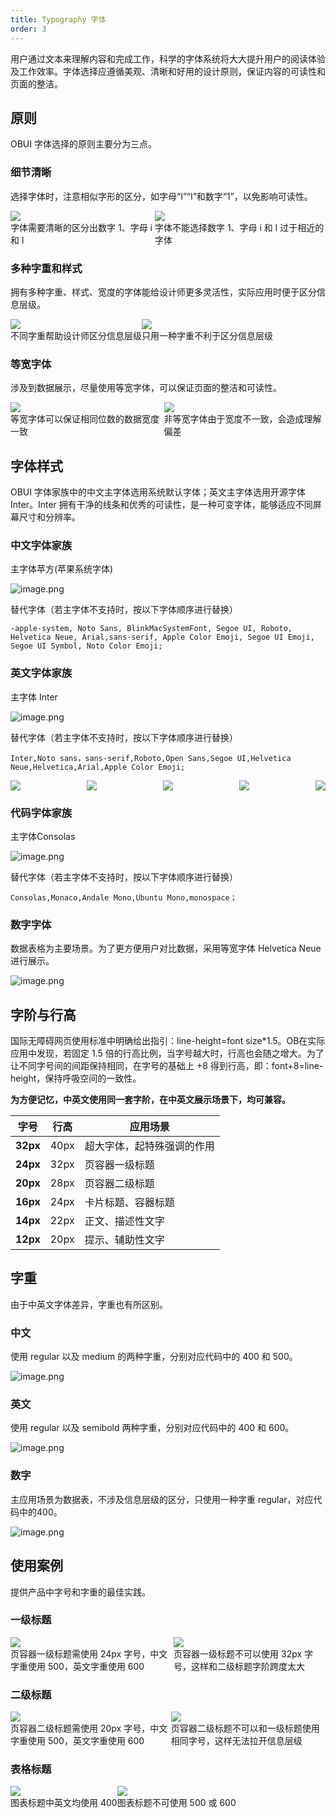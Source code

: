 ```yaml
---
title: Typography 字体
order: 3
---
```


用户通过文本来理解内容和完成工作，科学的字体系统将大大提升用户的阅读体验及工作效率。字体选择应遵循美观、清晰和好用的设计原则，保证内容的可读性和页面的整洁。

## 原则

OBUI 字体选择的原则主要分为三点。

### 细节清晰

选择字体时，注意相似字形的区分，如字母“I”“l”和数字“1”，以免影响可读性。

<div style="display: flex">
  <div>
    <img src="https://mdn.alipayobjects.com/oceanbase_design/afts/img/TuH5SJIWFR8AAAAAAAAAAAAADv3-AQBr/original" />
    <div class="image-description">字体需要清晰的区分出数字 1、字母 i 和 l</div>
  </div>
  <div>
    <img src="https://mdn.alipayobjects.com/oceanbase_design/afts/img/aQMRRLiM60AAAAAAAAAAAAAADv3-AQBr/original" />
    <div class="image-description">字体不能选择数字 1、字母 i 和 l 过于相近的字体</div>
  </div>
</div>

### 多种字重和样式

拥有多种字重、样式、宽度的字体能给设计师更多灵活性，实际应用时便于区分信息层级。

<div style="display: flex">
  <div>
    <img src="https://mdn.alipayobjects.com/oceanbase_design/afts/img/nhdBQp6uk5UAAAAAAAAAAAAADv3-AQBr/original" />
    <div class="image-description">不同字重帮助设计师区分信息层级</div>
  </div>
  <div>
    <img src="https://mdn.alipayobjects.com/oceanbase_design/afts/img/-wKESKe1oDIAAAAAAAAAAAAADv3-AQBr/original" />
    <div class="image-description">只用一种字重不利于区分信息层级</div>
  </div>
</div>

### 等宽字体

涉及到数据展示，尽量使用等宽字体，可以保证页面的整洁和可读性。

<div style="display: flex">
  <div>
    <img src="https://mdn.alipayobjects.com/oceanbase_design/afts/img/77uUQpRYq7AAAAAAAAAAAAAADv3-AQBr/original" />
    <div class="image-description">等宽字体可以保证相同位数的数据宽度一致</div>
  </div>
  <div>
    <img src="https://mdn.alipayobjects.com/oceanbase_design/afts/img/27lEQqKoI6oAAAAAAAAAAAAADv3-AQBr/original" />
    <div class="image-description">非等宽字体由于宽度不一致，会造成理解偏差</div>
  </div>
</div>

## 字体样式

OBUI 字体家族中的中文主字体选用系统默认字体；英文主字体选用开源字体 Inter。Inter 拥有干净的线条和优秀的可读性，是一种可变字体，能够适应不同屏幕尺寸和分辨率。

### 中文字体家族

主字体苹方(苹果系统字体)

![image.png](https://mdn.alipayobjects.com/oceanbase_design/afts/img/ED-FSbpA5-8AAAAAAAAAAAAADv3-AQBr/original)

替代字体（若主字体不支持时，按以下字体顺序进行替换）

    -apple-system, Noto Sans, BlinkMacSystemFont, Segoe UI, Roboto, Helvetica Neue, Arial,sans-serif, Apple Color Emoji, Segoe UI Emoji, Segoe UI Symbol, Noto Color Emoji;

### 英文字体家族

主字体 Inter

![image.png](https://mdn.alipayobjects.com/oceanbase_design/afts/img/Nv0eS7ayZM8AAAAAAAAAAAAADv3-AQBr/original)

替代字体（若主字体不支持时，按以下字体顺序进行替换）

    Inter,Noto sans，sans-serif,Roboto,Open Sans,Segoe UI,Helvetica Neue,Helvetica,Arial,Apple Color Emoji;

<div style="display: flex; justify-content: space-between">
  <div>
    <img src="https://mdn.alipayobjects.com/oceanbase_design/afts/img/WruIQoYSmOcAAAAAAAAAAAAADv3-AQBr/original" />
  </div>
  <div>
    <img src="https://mdn.alipayobjects.com/oceanbase_design/afts/img/Gb9ATZKXBnUAAAAAAAAAAAAADv3-AQBr/original" />
  </div>
  <div>
    <img src="https://mdn.alipayobjects.com/oceanbase_design/afts/img/iPW7S6n6SicAAAAAAAAAAAAADv3-AQBr/original" />
  </div>
  <div>
    <img src="https://mdn.alipayobjects.com/oceanbase_design/afts/img/rnPDSp3pn2sAAAAAAAAAAAAADv3-AQBr/original" />
  </div>
  <div>
    <img src="https://mdn.alipayobjects.com/oceanbase_design/afts/img/9vtmQrFH9gEAAAAAAAAAAAAADv3-AQBr/original" />
  </div>
</div>

### 代码字体家族

主字体Consolas

![image.png](https://mdn.alipayobjects.com/oceanbase_design/afts/img/ug8JQL9l8s8AAAAAAAAAAAAADv3-AQBr/original)

替代字体（若主字体不支持时，按以下字体顺序进行替换）

    Consolas,Monaco,Andale Mono,Ubuntu Mono,monospace；

### 数字字体

数据表格为主要场景。为了更方便用户对比数据，采用等宽字体 Helvetica Neue 进行展示。

![image.png](https://mdn.alipayobjects.com/oceanbase_design/afts/img/J_Q4SYrqk3kAAAAAAAAAAAAADv3-AQBr/original)

## 字阶与行高

国际无障碍网页使用标准中明确给出指引：line-height=font size\*1.5。OB在实际应用中发现，若固定 1.5 倍的行高比例，当字号越大时，行高也会随之增大。为了让不同字号间的间距保持相同，在字号的基础上 +8 得到行高，即：font+8=line-height，保持呼吸空间的一致性。

**为方便记忆，中英文使用同一套字阶，在中英文展示场景下，均可兼容。**

| 字号     | 行高 | 应用场景                   |
| -------- | ---- | -------------------------- |
| **32px** | 40px | 超大字体，起特殊强调的作用 |
| **24px** | 32px | 页容器一级标题             |
| **20px** | 28px | 页容器二级标题             |
| **16px** | 24px | 卡片标题、容器标题         |
| **14px** | 22px | 正文、描述性文字           |
| **12px** | 20px | 提示、辅助性文字           |

## 字重

由于中英文字体差异，字重也有所区别。

### 中文

使用 regular 以及 medium 的两种字重，分别对应代码中的 400 和 500。

![image.png](https://mdn.alipayobjects.com/oceanbase_design/afts/img/y4ZVT5bljk4AAAAAAAAAAAAADv3-AQBr/original)

### 英文

使用 regular 以及 semibold 两种字重，分别对应代码中的 400 和 600。

![image.png](https://mdn.alipayobjects.com/oceanbase_design/afts/img/mF9SQbdAMdkAAAAAAAAAAAAADv3-AQBr/original)

### 数字

主应用场景为数据表，不涉及信息层级的区分，只使用一种字重 regular，对应代码中的400。

![image.png](https://mdn.alipayobjects.com/oceanbase_design/afts/img/iGOOQYSwfo8AAAAAAAAAAAAADv3-AQBr/original)

## 使用案例

提供产品中字号和字重的最佳实践。

### 一级标题

<div style="display: flex">
  <div>
    <img src="https://mdn.alipayobjects.com/oceanbase_design/afts/img/7lzBRpvAackAAAAAAAAAAAAADv3-AQBr/original" />
    <div class="image-description">页容器一级标题需使用 24px 字号，中文字重使用 500，英文字重使用 600</div>
  </div>
  <div>
    <img src="https://mdn.alipayobjects.com/oceanbase_design/afts/img/LsLIQ4YiJwIAAAAAAAAAAAAADv3-AQBr/original" />
    <div class="image-description">页容器一级标题不可以使用 32px 字号，这样和二级标题字阶跨度太大</div>
  </div>
</div>

### 二级标题

<div style="display: flex">
  <div>
    <img src="https://mdn.alipayobjects.com/oceanbase_design/afts/img/pIMRTJ3XFDMAAAAAAAAAAAAADv3-AQBr/original" />
    <div class="image-description">页容器二级标题需使用 20px 字号，中文字重使用 500，英文字重使用 600</div>
  </div>
  <div>
    <img src="https://mdn.alipayobjects.com/oceanbase_design/afts/img/qa3bTI-i3vYAAAAAAAAAAAAADv3-AQBr/original" />
    <div class="image-description">页容器二级标题不可以和一级标题使用相同字号，这样无法拉开信息层级</div>
  </div>
</div>

### 表格标题

<div style="display: flex">
  <div>
    <img src="https://mdn.alipayobjects.com/oceanbase_design/afts/img/6sBCTrts6GYAAAAAAAAAAAAADv3-AQBr/original" />
    <div class="image-description">图表标题中英文均使用 400</div>
  </div>
  <div>
    <img src="https://mdn.alipayobjects.com/oceanbase_design/afts/img/TIsiSIQkGxgAAAAAAAAAAAAADv3-AQBr/original" />
    <div class="image-description">图表标题不可使用 500 或 600</div>
  </div>
</div>
